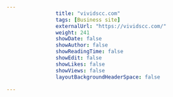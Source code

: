 ---
                title: "vividscc.com"
                tags: [Business site]
                externalUrl: "https://vividscc.com/"
                weight: 241
                showDate: false
                showAuthor: false
                showReadingTime: false
                showEdit: false
                showLikes: false
                showViews: false
                layoutBackgroundHeaderSpace: false
                ---
